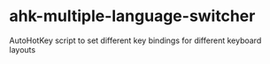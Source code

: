 # ahk-multiple-language-switcher
AutoHotKey script to set different key bindings for different keyboard layouts
